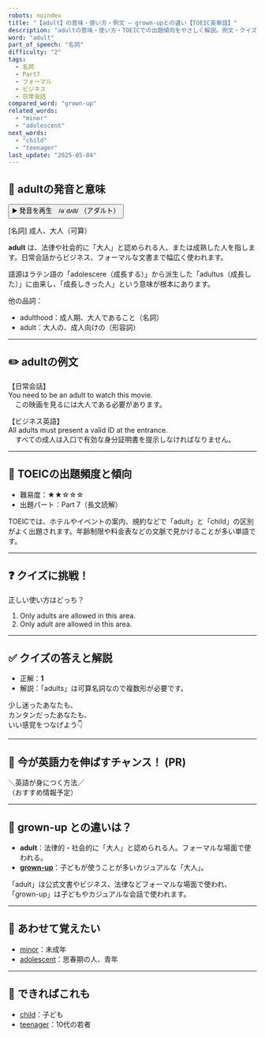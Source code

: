 ```yaml
---
robots: noindex
title: "【adult】の意味・使い方・例文 ― grown-upとの違い【TOEIC英単語】"
description: "adultの意味・使い方・TOEICでの出題傾向をやさしく解説。例文・クイズ付きでgrown-upとの違いもわかりやすく学べます。"
word: "adult"
part_of_speech: "名詞"
difficulty: "2"
tags:
  - 名詞
  - Part7
  - フォーマル
  - ビジネス
  - 日常会話
compared_word: "grown-up"
related_words:
  - "minor"
  - "adolescent"
next_words:
  - "child"
  - "teenager"
last_update: "2025-05-04"
---
```


## 🔰 adultの発音と意味

<button class="play-audio" onclick="playTTS('adult')">
  <span class="play-audio-main">
    ▶️ 発音を再生　/əˈdʌlt/
  </span>
  <span class="play-audio-sub">
    （アダルト）
  </span>
</button>

[名詞] 成人、大人（可算）

**adult** は、法律や社会的に「大人」と認められる人、または成熟した人を指します。日常会話からビジネス、フォーマルな文書まで幅広く使われます。

語源はラテン語の「adolescere（成長する）」から派生した「adultus（成長した）」に由来し、「成長しきった人」という意味が根本にあります。

他の品詞：  
- adulthood：成人期、大人であること（名詞）
- adult：大人の、成人向けの（形容詞）

---

## ✏️ adultの例文

【日常会話】  
You need to be an adult to watch this movie.  
　この映画を見るには大人である必要があります。

【ビジネス英語】  
All adults must present a valid ID at the entrance.  
　すべての成人は入口で有効な身分証明書を提示しなければなりません。

---

## 🎯 TOEICの出題頻度と傾向

- 難易度：★★☆☆☆
- 出題パート：Part 7（長文読解）

TOEICでは、ホテルやイベントの案内、規約などで「adult」と「child」の区別がよく出題されます。年齢制限や料金表などの文脈で見かけることが多い単語です。

---

## ❓ クイズに挑戦！

正しい使い方はどっち？

1. Only adults are allowed in this area.  
2. Only adult are allowed in this area.

---

## ✅ クイズの答えと解説

- 正解：**1**
- 解説：「adults」は可算名詞なので複数形が必要です。

少し迷ったあなたも、  
カンタンだったあなたも、  
いい感覚をつなげよう👇️

---

## 🚀 今が英語力を伸ばすチャンス！ (PR)

<div class="info-center">
＼英語が身につく方法／<br>  
（おすすめ情報予定）
</div>

---

## 🤔  grown-up との違いは？

- **adult**：法律的・社会的に「大人」と認められる人。フォーマルな場面で使われる。
- **[grown-up](/grown-up)**：子どもが使うことが多いカジュアルな「大人」。

「adult」は公式文書やビジネス、法律などフォーマルな場面で使われ、「grown-up」は子どもやカジュアルな会話で使われます。

---

## 🧩 あわせて覚えたい

- [minor](/word/minor)：未成年
- [adolescent](/word/adolescent)：思春期の人、青年

---

## 📖 できればこれも

- [child](/word/child)：子ども
- [teenager](/word/teenager)：10代の若者

<!-- cvid: aid21_bid00 -->

